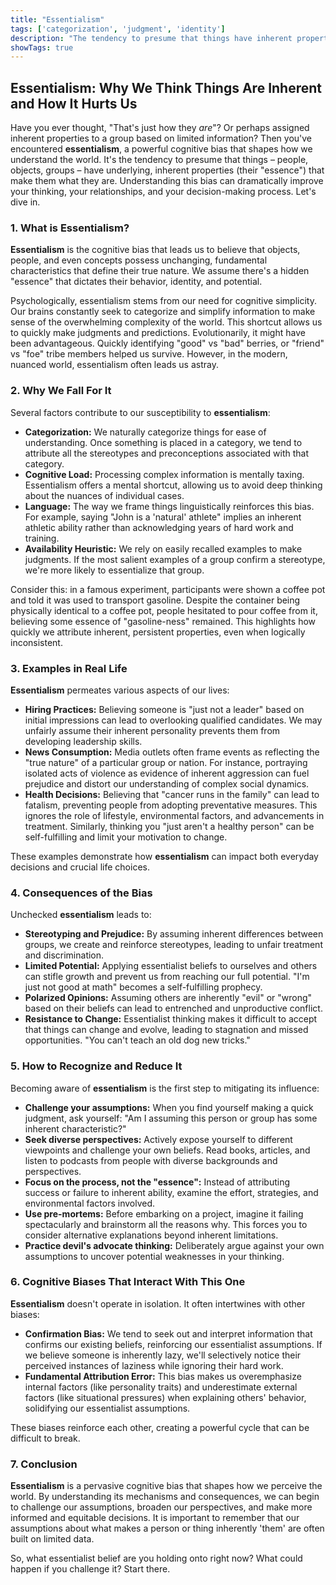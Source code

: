 ```yaml
---
title: "Essentialism"
tags: ['categorization', 'judgment', 'identity']
description: "The tendency to presume that things have inherent properties that make them what they are."
showTags: true
---
```


## Essentialism: Why We Think Things Are Inherent and How It Hurts Us

Have you ever thought, "That's just how they *are*"? Or perhaps assigned inherent properties to a group based on limited information? Then you've encountered **essentialism**, a powerful cognitive bias that shapes how we understand the world. It's the tendency to presume that things – people, objects, groups – have underlying, inherent properties (their "essence") that make them what they are. Understanding this bias can dramatically improve your thinking, your relationships, and your decision-making process. Let's dive in.

### 1. What is Essentialism?

**Essentialism** is the cognitive bias that leads us to believe that objects, people, and even concepts possess unchanging, fundamental characteristics that define their true nature. We assume there's a hidden "essence" that dictates their behavior, identity, and potential.

Psychologically, essentialism stems from our need for cognitive simplicity. Our brains constantly seek to categorize and simplify information to make sense of the overwhelming complexity of the world. This shortcut allows us to quickly make judgments and predictions. Evolutionarily, it might have been advantageous. Quickly identifying "good" vs "bad" berries, or "friend" vs "foe" tribe members helped us survive. However, in the modern, nuanced world, essentialism often leads us astray.

### 2. Why We Fall For It

Several factors contribute to our susceptibility to **essentialism**:

*   **Categorization:** We naturally categorize things for ease of understanding. Once something is placed in a category, we tend to attribute all the stereotypes and preconceptions associated with that category.
*   **Cognitive Load:** Processing complex information is mentally taxing. Essentialism offers a mental shortcut, allowing us to avoid deep thinking about the nuances of individual cases.
*   **Language:** The way we frame things linguistically reinforces this bias. For example, saying "John is a 'natural' athlete" implies an inherent athletic ability rather than acknowledging years of hard work and training.
*   **Availability Heuristic:** We rely on easily recalled examples to make judgments. If the most salient examples of a group confirm a stereotype, we're more likely to essentialize that group.

Consider this: in a famous experiment, participants were shown a coffee pot and told it was used to transport gasoline. Despite the container being physically identical to a coffee pot, people hesitated to pour coffee from it, believing some essence of "gasoline-ness" remained. This highlights how quickly we attribute inherent, persistent properties, even when logically inconsistent.

### 3. Examples in Real Life

**Essentialism** permeates various aspects of our lives:

*   **Hiring Practices:** Believing someone is "just not a leader" based on initial impressions can lead to overlooking qualified candidates. We may unfairly assume their inherent personality prevents them from developing leadership skills.
*   **News Consumption:** Media outlets often frame events as reflecting the "true nature" of a particular group or nation. For instance, portraying isolated acts of violence as evidence of inherent aggression can fuel prejudice and distort our understanding of complex social dynamics.
*   **Health Decisions:** Believing that "cancer runs in the family" can lead to fatalism, preventing people from adopting preventative measures. This ignores the role of lifestyle, environmental factors, and advancements in treatment. Similarly, thinking you "just aren't a healthy person" can be self-fulfilling and limit your motivation to change.

These examples demonstrate how **essentialism** can impact both everyday decisions and crucial life choices.

### 4. Consequences of the Bias

Unchecked **essentialism** leads to:

*   **Stereotyping and Prejudice:** By assuming inherent differences between groups, we create and reinforce stereotypes, leading to unfair treatment and discrimination.
*   **Limited Potential:** Applying essentialist beliefs to ourselves and others can stifle growth and prevent us from reaching our full potential. "I'm just not good at math" becomes a self-fulfilling prophecy.
*   **Polarized Opinions:** Assuming others are inherently "evil" or "wrong" based on their beliefs can lead to entrenched and unproductive conflict.
*   **Resistance to Change:** Essentialist thinking makes it difficult to accept that things can change and evolve, leading to stagnation and missed opportunities. "You can't teach an old dog new tricks."

### 5. How to Recognize and Reduce It

Becoming aware of **essentialism** is the first step to mitigating its influence:

*   **Challenge your assumptions:** When you find yourself making a quick judgment, ask yourself: "Am I assuming this person or group has some inherent characteristic?"
*   **Seek diverse perspectives:** Actively expose yourself to different viewpoints and challenge your own beliefs. Read books, articles, and listen to podcasts from people with diverse backgrounds and perspectives.
*   **Focus on the process, not the "essence":** Instead of attributing success or failure to inherent ability, examine the effort, strategies, and environmental factors involved.
*   **Use pre-mortems:** Before embarking on a project, imagine it failing spectacularly and brainstorm all the reasons why. This forces you to consider alternative explanations beyond inherent limitations.
*   **Practice devil's advocate thinking:** Deliberately argue against your own assumptions to uncover potential weaknesses in your thinking.

### 6. Cognitive Biases That Interact With This One

**Essentialism** doesn't operate in isolation. It often intertwines with other biases:

*   **Confirmation Bias:** We tend to seek out and interpret information that confirms our existing beliefs, reinforcing our essentialist assumptions. If we believe someone is inherently lazy, we'll selectively notice their perceived instances of laziness while ignoring their hard work.
*   **Fundamental Attribution Error:** This bias makes us overemphasize internal factors (like personality traits) and underestimate external factors (like situational pressures) when explaining others' behavior, solidifying our essentialist assumptions.

These biases reinforce each other, creating a powerful cycle that can be difficult to break.

### 7. Conclusion

**Essentialism** is a pervasive cognitive bias that shapes how we perceive the world. By understanding its mechanisms and consequences, we can begin to challenge our assumptions, broaden our perspectives, and make more informed and equitable decisions. It is important to remember that our assumptions about what makes a person or thing inherently 'them' are often built on limited data.

So, what essentialist belief are you holding onto right now? What could happen if you challenge it? Start there.

